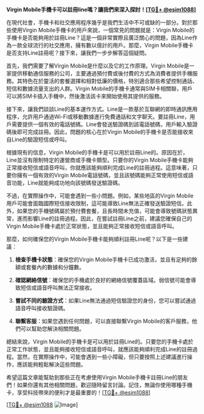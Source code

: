 **Virgin Mobile手機卡可以註冊line嗎？讓我們來深入探討！[[TG💪+ @esim1088](https://t.me/s/esim1088)]**

在現代社會，手機卡和社交應用程序幾乎是我們生活中不可或缺的一部分。對於那些使用Virgin Mobile手機卡的用戶來說，一個常見的問題就是：Virgin Mobile的手機卡是否能夠用於註冊Line？這是一個非常實際且廣泛關心的問題，因為Line作為一款全球流行的社交應用，擁有數以億計的用戶。那麼，Virgin Mobile手機卡是否支持Line註冊呢？接下來，讓我們一步步解答這個疑問。

首先，我們需要了解Virgin Mobile是什麼以及它的工作原理。Virgin Mobile是一家提供移動通信服務的公司，主要通過預付費或後付費的方式為消費者提供手機服務。其特色在於靈活的套餐選擇和相對低廉的價格，特別適合那些希望控制通話、短信和數據流量支出的人群。Virgin Mobile的手機卡通常與SIM卡相關聯，用戶可以將SIM卡插入手機中，然後激活該卡來開始使用其提供的服務。

接下來，讓我們談談Line的基本運作方式。Line是一款基於互聯網的即時通訊應用程序，允許用戶通過Wi-Fi或移動數據進行免費通話和文字聊天。要註冊Line，用戶需要提供一個有效的電話號碼。Line會發送驗證碼到該電話號碼，用戶輸入驗證碼後即可完成註冊。因此，問題的核心在於Virgin Mobile的手機卡是否能接收來自Line的驗證短信或呼叫。

根據現有的信息，Virgin Mobile的手機卡是可以用於註冊Line的。原因在於，Line並沒有限制特定的運營商或手機卡類型。只要你的Virgin Mobile手機卡能夠正常接收短信或語音呼叫，你就應該能夠順利完成Line的註冊過程。這意味著，只要你擁有一個有效的Virgin Mobile電話號碼，並且該號碼能夠正常使用短信或語音功能，Line就能夠成功地向該號碼發送驗證碼。

不過，在實際操作中，可能會遇到一些小問題。例如，某些地區的Virgin Mobile用戶可能會面臨國際短信接收限制，這可能導致Line無法正確發送驗證短信。此外，如果您的手機號碼屬於預付費套餐，且長時間未充值，可能會導致號碼狀態異常，進而影響Line的註冊過程。因此，在嘗試註冊Line之前，建議您確保自己的Virgin Mobile手機卡處於正常狀態，並且能夠正常接收短信或語音呼叫。

那麼，如何確保您的Virgin Mobile手機卡能夠順利註冊Line呢？以下是一些建議：

1. **檢查手機卡狀態**：確保您的Virgin Mobile手機卡已成功激活，並且有足夠的餘額或套餐內的數據和分鐘數。
   
2. **確認網絡信號**：確保您的手機處於良好的網絡信號覆蓋區域。弱信號可能會導致短信或語音呼叫無法正常接收。

3. **嘗試不同的驗證方式**：如果Line無法通過短信驗證您的身份，您可以嘗試通過語音呼叫接收驗證碼。

4. **聯繫客服**：如果您遇到任何問題，可以直接聯繫Virgin Mobile的客戶服務，他們可以幫助您解決相關問題。

總結來說，Virgin Mobile的手機卡是可以用於註冊Line的。只要您的手機卡處於正常工作狀態，並且能夠接收短信或語音呼叫，就應該能夠順利完成Line的註冊過程。當然，在實際操作中，可能會遇到一些小障礙，但只要按照上述建議進行操作，應該能夠輕鬆解決這些問題。

希望這篇文章能幫助到那些正在考慮使用Virgin Mobile手機卡註冊Line的朋友們！如果你還有其他相關問題，歡迎隨時留言討論。記住，無論你使用哪種手機卡，享受科技帶來的便利才是最重要的！[[TG💪+ @esim1088](https://t.me/s/esim1088)] 

[[TG💪+ @esim1088](https://t.me/s/esim1088) ![Image](https://i.postimg.cc/4NQfJmqS/Snipaste-2025-05-13-00-14-12.png)]